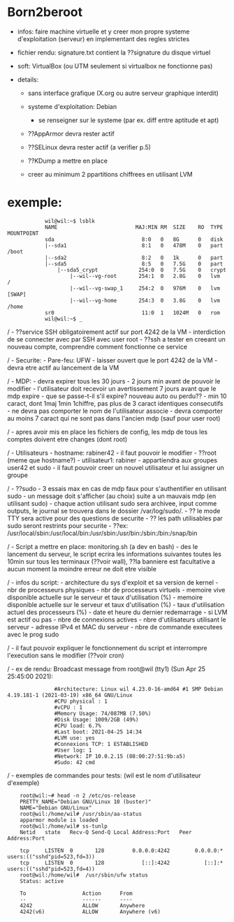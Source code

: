 # Born2beroot

- infos: 
    faire machine virtuelle et y creer mon propre systeme d'exploitation (serveur) en implementant des
    regles strictes

- fichier rendu:
    signature.txt
        contient la ??signature du disque virtuel

- soft:
    VirtualBox (ou UTM seulement si virtualbox ne fonctionne pas)

- details:
    - sans interface grafique (X.org ou autre serveur graphique interdit)

    - systeme d'exploitation: Debian
        - se renseigner sur le systeme (par ex. diff entre aptitude et apt)

    - ??AppArmor devra rester actif

    - ??SELinux devra rester actif (a verifier p.5)
    
    - ??KDump a mettre en place 

    - creer au minimum 2 ppartitions chiffrees en utilisant LVM
#        exemple:
                wil@wil:~$ lsblk
                NAME                         MAJ:MIN RM  SIZE    RO  TYPE    MOUNTPOINT
                sda                            8:0   0   8G      0   disk    
                |--sda1                        8:1   0   478M    0   part    /boot   
                |--sda2                        8:2   0   1k      0   part
                |--sda5                        8:5   0   7.5G    0   part
                    |--sda5_crypt             254:0  0   7.5G    0   crypt
                        |--wil--vg-root       254:1  0   2.8G    0   lvm     /
                        |--wil--vg-swap_1     254:2  0   976M    0   lvm     [SWAP]
                        |--wil--vg-home       254:3  0   3.8G    0   lvm     /home  
                sr0                            11:0  1   1024M   0   rom
                wil@wil:~$ _

/    - ??service SSH obligatoirement actif sur port 4242 de la VM
        - interdiction de se connecter avec par SSH avec user root
        - ??ssh a tester en creeant un nouveau compte, comprendre comment fonctionne ce service

/    - Securite:
        - Pare-feu: UFW
            - laisser ouvert que le port 4242 de la VM
            - devra etre actif au lancement de la VM

/        - MDP:
            - devra expirer tous les 30 jours
            - 2 jours min avant de pouvoir le modifier
            - l'utilisateur doit recevoir un avertissement 7 jours avant que le mdp expire
                - que se passe-t-il s'il expire? nouveau auto ou perdu??
            - min 10 caract, dont 1maj 1min 1chiffre, pas plus de 3 caract identiques consecutifs
            - ne devra pas comporter le nom de l'utilisateur associe
            - devra comporter au moins 7 caract qui ne sont pas dans l'ancien mdp (sauf pour user root)

/            - apres avoir mis en place les fichiers de config, les mdp de tous les comptes
              doivent etre changes (dont root)

/    - Utilisateurs
        - hostname: rabiner42
            - il faut pouvoir le modifier
        - ??root (meme que hostname?)
        - utilisateur1: rabiner
            - appartiendra aux groupes user42 et sudo
        - il faut pouvoir creer un nouvel utilisateur et lui assigner un groupe

/    - ??sudo
        - 3 essais max en cas de mdp faux pour s'authentifier en utilisant sudo
        - un message doit s'afficher (au choix) suite a un mauvais mdp (en utilisant sudo)
        - chaque action utilisant sudo sera archivee, input comme outputs,
          le journal se trouvera dans le dossier /var/log/sudo/.
        - ?? le mode TTY sera active pour des questions de securite
        - ?? les path utilisables par sudo seront restrints pour securite
            - ??ex: /usr/local/sbin:/usr/local/bin:/usr/sbin:/usr/bin:/sbin:/bin:/snap/bin

/    - Script a mettre en place: monitoring.sh (a dev en bash)
        - des le lancement du serveur, le script ecrira les informations suivantes
          toutes les 10min sur tous les terminaux (??voir wall), ??la banniere est facultative
          a aucun moment la moindre erreur ne doit etre visible

/        - infos du script:
            - architecture du sys d'exploit et sa version de kernel
            - nbr de processeurs physiques
            - nbr de processeurs virtuels
            - memoire vive disponible actuelle sur le serveur et taux d'utilisation (%)
            - memoire disponible actuelle sur le serveur et taux d'utilisation (%)
            - taux d'utilisation actuel des processeurs (%)
            - date et heure du dernier redemarrage
            - si LVM est actif ou pas
            - nbre de connexions actives
            - nbre d'utilisateurs utilisant le serveur
            - adresse IPv4 et MAC du serveur
            - nbre de commande executees avec le prog sudo

/            - il faut pouvoir expliquer le fonctionnement du script et interrompre l'execution 
              sans le modifier (??voir cron)

/            - ex de rendu:
                Broadcast message from root@wil (tty1) (Sun Apr 25 25:45:00 2021):

                   #Architecture: Linux wil 4.23.0-16-amd64 #1 SMP Debian 4.19.181-1 (2021-03-19) x86_64 GNU/Linux
                   #CPU physical : 1
                   #vCPU : 1
                   #Memory Usage: 74/087MB (7.50%)
                   #Disk Usage: 1009/2GB (49%)
                   #CPU load: 6.7%
                   #Last boot: 2021-04-25 14:34
                   #LVM use: yes
                   #Connexions TCP: 1 ESTABLISHED
                   #User log: 1
                   #Network: IP 10.0.2.15 (08:00:27:51:9b:a5)
                   #Sudo: 42 cmd


/    - exemples de commandes pour tests: (wil est le nom d'utilisateur d'exemple)

        root@wil:~# head -n 2 /etc/os-release
        PRETTY_NAME="Debian GNU/Linux 10 (buster)"
        NAME="Debian GNU/Linux"
        root@wil:/home/wil# /usr/sbin/aa-status
        apparmor module is loaded
        root@wil:/home/wil# ss-tunlp
        Netid   state   Recv-Q Send-Q Local Address:Port   Peer Address:Port

        tcp     LISTEN  0       128         0.0.0.0:4242        0.0.0.0:*       users:(("sshd"pid=523,fd=3))
        tcp     LISTEN  0       128            [::]:4242           [::]:*       users:(("sshd"pid=523,fd=4))
        root@wil:/home/wil#  /usr/sbin/ufw status
        Status: active

        To                  Action      From
        --                  ------      ----
        4242                ALLOW       Anywhere
        4242(v6)            ALLOW       Anywhere (v6)
